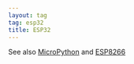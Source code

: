 ```yaml
---
layout: tag
tag: esp32
title: ESP32
---
```


See also [MicroPython](/tag/micropythonpython/) and [ESP8266](/tag/esp8266/)

